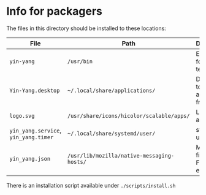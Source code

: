 # Info for packagers

The files in this directory should be installed to these locations:

| File                                 | Path                                       | Description                                      |
|--------------------------------------|--------------------------------------------|--------------------------------------------------|
| `yin-yang`                           | `/usr/bin`                                 | Executable for the terminal                      |
| `Yin-Yang.desktop`                   | `~/.local/share/applications/`             | Desktop file to start the application from menus |
| `logo.svg`                           | `/usr/share/icons/hicolor/scalable/apps/`  | Logo of the application                          |
| `yin_yang.service`, `yin_yang.timer` | `~/.local/share/systemd/user/`             | systemd unit files                               |
| `yin_yang.json`                      | `/usr/lib/mozilla/native-messaging-hosts/` | Manifest file for the Firefox extension          |

There is an installation script available under `./scripts/install.sh`
